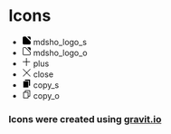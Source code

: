 # Icons

- ![mdsho_logo_s](mdsho_logo_s.png) mdsho_logo_s 
- ![mdsho_logo_o](mdsho_logo_o.png) mdsho_logo_o 
- ![plus](plus.png) plus 
- ![close](close.png) close 
- ![copy_s](copy_s.png) copy_s 
- ![copy_o](copy_o.png) copy_o

### Icons were created using [gravit.io](https://gravit.io/)

